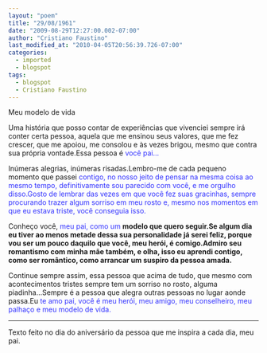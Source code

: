```yaml
---
layout: "poem"
title: "29/08/1961"
date: "2009-08-29T12:27:00.002-07:00"
author: "Cristiano Faustino"
last_modified_at: "2010-04-05T20:56:39.726-07:00"
categories:
  - imported
  - blogspot
tags:
  - blogspot
  - Cristiano Faustino
---
```


Meu modelo de vida

Uma história que posso contar de experiências que vivenciei sempre irá conter certa pessoa, aquela que me ensinou seus valores, que me fez crescer, que me apoiou, me consolou e às vezes brigou, mesmo que contra sua própria vontade.Essa pessoa é <span style="color: rgb(51, 51, 255);">você pai...

Inúmeras alegrias, inúmeras risadas.Lembro-me de cada pequeno momento que passei </span><span style="color: rgb(51, 51, 255);">contigo, no nosso jeito de pensar na mesma coisa ao mesmo tempo, definitivamente sou parecido com você, e me </span><span style="color: rgb(51, 51, 255);">orgulho disso.Gosto de lembrar das vezes em que você fez suas gracinhas, sempre procurando trazer algum sorriso em meu rosto e, mesmo nos momentos em que eu estava triste, você conseguia isso.

Conheço você, </span><span style="color: rgb(51, 51, 255);">meu pai, como um </span><span style="font-weight: bold;">modelo que quero seguir.Se algum dia eu tiver ao menos metade dessa sua personalidade já serei feliz, porque vou ser um pouco daquilo que você, meu herói, é comigo.Admiro seu romantismo com minha mãe também, e olha, isso eu aprendi contigo, como ser romântico, como arrancar um suspiro da pessoa amada.

Continue sempre assim, essa pessoa que acima de tudo, que mesmo com acontecimentos tristes sempre tem um sorriso no rosto, alguma piadinha...Sempre é a pessoa que alegra outras pessoas no lugar aonde passa.Eu </span><span style="color: rgb(51, 51, 255);">te amo pai, você é meu herói, meu amigo, meu conselheiro, meu palhaço e meu modelo de vida.

---

Texto feito no dia do aniversário da pessoa que me inspira a cada dia, meu pai.</span>